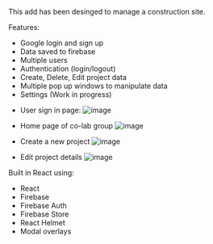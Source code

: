 This add has been desinged to manage a construction site.

Features:
- Google login and sign up
- Data saved to firebase
- Multiple users
- Authentication (login/logout)
- Create, Delete, Edit project data
- Multiple pop up windows to manipulate data
- Settings (Work in progress)


* User sign in page:
![image](https://user-images.githubusercontent.com/48734833/235576983-d927ac7d-3d37-46dd-aca0-5c2d7b67f99f.png)

* Home page of co-lab group
![image](https://user-images.githubusercontent.com/48734833/235577318-e84af623-94dd-49ee-91d2-b66723a4c3dd.png)

* Create a new project
![image](https://user-images.githubusercontent.com/48734833/235577739-132391cd-43c0-4cbd-8fb7-06e5824b376c.png)

* Edit project details
![image](https://user-images.githubusercontent.com/48734833/235577836-43212129-b432-40f9-bfd0-76c3d51c9e1a.png)



Built in React using:
- React
- Firebase
- Firebase Auth
- Firebase Store
- React Helmet
- Modal overlays